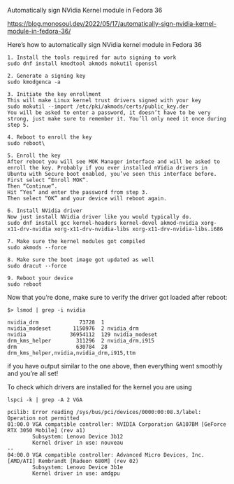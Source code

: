 Automatically sign NVidia Kernel module in Fedora 36

https://blog.monosoul.dev/2022/05/17/automatically-sign-nvidia-kernel-module-in-fedora-36/


Here’s how to automatically sign NVidia kernel module in Fedora 36

    1. Install the tools required for auto signing to work
    sudo dnf install kmodtool akmods mokutil openssl
    
    2. Generate a signing key
    sudo kmodgenca -a
    
    3. Initiate the key enrollment
    This will make Linux kernel trust drivers signed with your key
    sudo mokutil --import /etc/pki/akmods/certs/public_key.der
    You will be asked to enter a password, it doesn’t have to be very strong, just make sure to remember it. You’ll only need it once during step 5.
    
    4. Reboot to enroll the key
    sudo reboot\
    
    5. Enroll the key
    After reboot you will see MOK Manager interface and will be asked to enroll the key. Probably if you ever installed nVidia drivers in Ubuntu with Secure boot enabled, you’ve seen this interface before.
    First select “Enroll MOK“.
    Then “Continue“.
    Hit “Yes” and enter the password from step 3.
    Then select “OK” and your device will reboot again.
    
    6. Install NVidia driver
    Now just install NVidia driver like you would typically do.
    sudo dnf install gcc kernel-headers kernel-devel akmod-nvidia xorg-x11-drv-nvidia xorg-x11-drv-nvidia-libs xorg-x11-drv-nvidia-libs.i686
    
    7. Make sure the kernel modules got compiled
    sudo akmods --force
    
    8. Make sure the boot image got updated as well
    sudo dracut --force
    
    9. Reboot your device
    sudo reboot

Now that you’re done, make sure to verify the driver got loaded after reboot:

    $> lsmod | grep -i nvidia

    nvidia_drm             73728  1
    nvidia_modeset       1150976  2 nvidia_drm
    nvidia              36954112  129 nvidia_modeset
    drm_kms_helper        311296  2 nvidia_drm,i915
    drm                   630784  28 drm_kms_helper,nvidia,nvidia_drm,i915,ttm

if you have output similar to the one above, then everything went smoothly and you’re all set!

To check which drivers are installed for the kernel you are using
    
    lspci -k | grep -A 2 VGA 

    pcilib: Error reading /sys/bus/pci/devices/0000:00:08.3/label: Operation not permitted
    01:00.0 VGA compatible controller: NVIDIA Corporation GA107BM [GeForce RTX 3050 Mobile] (rev a1)
            Subsystem: Lenovo Device 3b12
            Kernel driver in use: nouveau
    --
    04:00.0 VGA compatible controller: Advanced Micro Devices, Inc. [AMD/ATI] Rembrandt [Radeon 680M] (rev 02)
            Subsystem: Lenovo Device 3b1e
            Kernel driver in use: amdgpu


